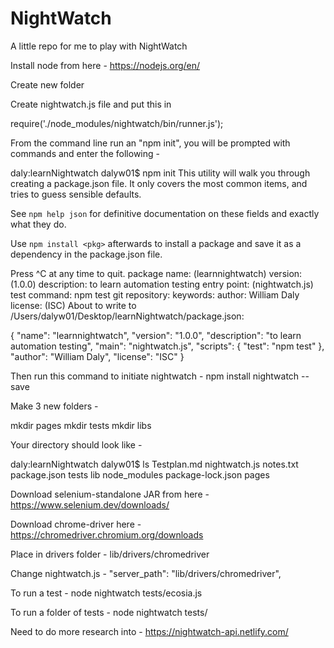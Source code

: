 # NightWatch
A little repo for me to play with NightWatch

Install node from here - https://nodejs.org/en/

Create new folder

Create nightwatch.js file and put this in

require('./node_modules/nightwatch/bin/runner.js');

From the command line run an "npm init", you will be prompted with commands and enter the following - 

daly:learnNightwatch dalyw01$ npm init
This utility will walk you through creating a package.json file.
It only covers the most common items, and tries to guess sensible defaults.

See `npm help json` for definitive documentation on these fields
and exactly what they do.

Use `npm install <pkg>` afterwards to install a package and
save it as a dependency in the package.json file.

Press ^C at any time to quit.
package name: (learnnightwatch) 
version: (1.0.0) 
description: to learn automation testing
entry point: (nightwatch.js) 
test command: npm test
git repository: 
keywords: 
author: William Daly
license: (ISC) 
About to write to /Users/dalyw01/Desktop/learnNightwatch/package.json:

{
  "name": "learnnightwatch",
  "version": "1.0.0",
  "description": "to learn automation testing",
  "main": "nightwatch.js",
  "scripts": {
    "test": "npm test"
  },
  "author": "William Daly",
  "license": "ISC"
}


Then run this command to initiate nightwatch - npm install nightwatch --save

Make 3 new folders - 

mkdir pages 
mkdir tests 
mkdir libs

Your directory should look like - 

daly:learnNightwatch dalyw01$ ls
Testplan.md		nightwatch.js		notes.txt			package.json		tests
lib				node_modules		package-lock.json	pages

Download selenium-standalone JAR from here - https://www.selenium.dev/downloads/

Download chrome-driver here - https://chromedriver.chromium.org/downloads

Place in drivers folder - lib/drivers/chromedriver

Change nightwatch.js -  "server_path": "lib/drivers/chromedriver",

To run a test - node nightwatch tests/ecosia.js

To run a folder of tests - node nightwatch tests/

Need to do more research into - https://nightwatch-api.netlify.com/




